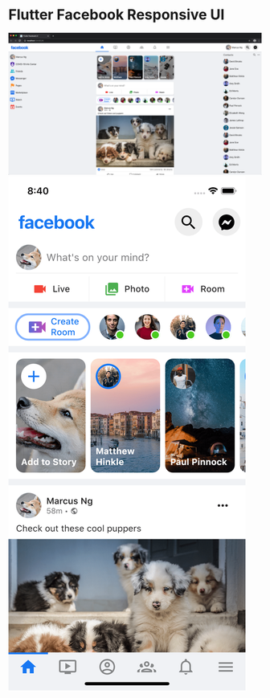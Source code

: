 # Flutter Facebook Responsive UI

![Web Screenshot](facebook-web.png)
![Mobile Screenshot](facebook-mobile.png)
